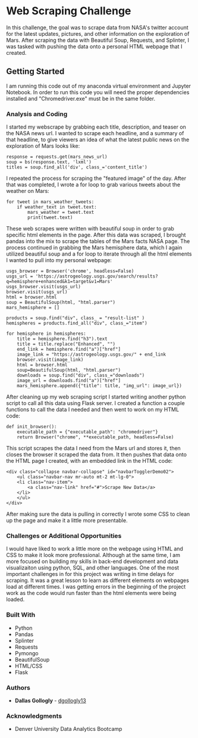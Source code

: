 # Web Scraping Challenge

In this challenge, the goal was to scrape data from NASA's twitter account for the latest updates, pictures, and other information on the exploration of Mars. After scraping the data with Beautiful Soup, Requests, and Splinter, I was tasked with pushing the data onto a personal HTML webpage that I created. 

## Getting Started 

I am running this code out of my anaconda virtual environment and Jupyter Notebook. In order to run this code you will need the proper dependencies installed and "Chromedriver.exe" must be in the same folder. 

### Analysis and Coding 

I started my webscrape by grabbing each title, description, and teaser on the NASA news url. I wanted to scrape each headline, and a summary of that headline, to give viewers an idea of what the latest public news on the exploration of Mars looks like: 

```
response = requests.get(mars_news_url)
soup = bs(response.text, 'lxml')
titles = soup.find_all('div', class_='content_title')
```

I repeated the process for scraping the "featured image" of the day. After that was completed, I wrote a for loop to grab various tweets about the weather on Mars: 

```
for tweet in mars_weather_tweets:
    if weather_text in tweet.text:
        mars_weather = tweet.text
        print(tweet.text)
```

These web scrapes were written with beautiful soup in order to grab specific html elements in the page. After this data was scraped, I brought pandas into the mix to scrape the tables of the Mars facts NASA page. The process continued in grabbing the Mars hemisphere data, which I again utilized beautiful soup and a for loop to iterate through all the html elements I wanted to pull into my personal webpage:

```
usgs_browser = Browser('chrome', headless=False)
usgs_url = 'https://astrogeology.usgs.gov/search/results?q=hemisphere+enhanced&k1=target&v1=Mars'
usgs_browser.visit(usgs_url)
browser.visit(usgs_url)
html = browser.html
soup = BeautifulSoup(html, "html.parser")
mars_hemisphere = []

products = soup.find("div", class_ = "result-list" )
hemispheres = products.find_all("div", class_="item")

for hemisphere in hemispheres:
    title = hemisphere.find("h3").text
    title = title.replace("Enhanced", "")
    end_link = hemisphere.find("a")["href"]
    image_link = "https://astrogeology.usgs.gov/" + end_link    
    browser.visit(image_link)
    html = browser.html
    soup=BeautifulSoup(html, "html.parser")
    downloads = soup.find("div", class_="downloads")
    image_url = downloads.find("a")["href"]
    mars_hemisphere.append({"title": title, "img_url": image_url})
```

After cleaning up my web scraping script I started writing another python script to call all this data using Flask server. I created a function a couple functions to call the data I needed and then went to work on my HTML code:

```
def init_browser():
    executable_path = {"executable_path": "chromedriver"}
    return Browser("chrome", **executable_path, headless=False)
```

This script scrapes the data I need from the Mars url and stores it, then closes the browser it scraped the data from. It then pushes that data onto the HTML page I created, with an embedded link in the HTML code:

```
<div class="collapse navbar-collapse" id="navbarTogglerDemo02">
    <ul class="navbar-nav mr-auto mt-2 mt-lg-0">
    <li class="nav-item">
        <a class="nav-link" href="#">Scrape New Data</a>
    </li>
    </ul>
</div>
```

After making sure the data is pulling in correctly I wrote some CSS to clean up the page and make it a little more presentable. 

### Challenges or Additional Opportunities

I would have liked to work a little more on the webpage using HTML and CSS to make it look more professional. Although at the same time, I am more focused on building my skills in back-end development and data visualizaiton using python, SQL, and other languages. One of the most important challenges in for this project was writing in time delays for scraping. It was a great lesson to learn as different elements on webpages load at different times. I was getting errors in the beginning of the project work as the code would run faster than the html elements were being loaded. 

### Built With

* Python
* Pandas
* Splinter
* Requests
* Pymongo
* BeautifulSoup
* HTML/CSS
* Flask


### Authors

* **Dallas Gollogly** - [dgollogly13](https://github.com/dgollogly13)

### Acknowledgments

* Denver University Data Analytics Bootcamp 
